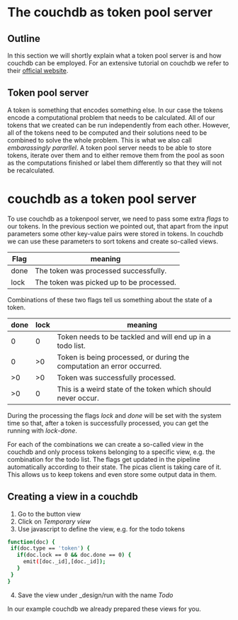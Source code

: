 # The couchdb as token pool server

## Outline
In this section we will shortly explain what a token pool server is and how couchdb can be employed. For an extensive tutorial on couchdb we refer to their [official website](http://couchdb.apache.org/).

## Token pool server
A token is something that encodes something else. In our case the tokens encode a computational problem that needs to be calculated. All of our tokens that we created can be run independently from each other. However, all of the tokens need to be computed and their solutions need to be combined to solve the whole problem. This is what we also call *embarassingly pararllel*.
A token pool server needs to be able to store tokens, iterate over them and to either remove them from the pool as soon as the computations finished or label them differently so that they will not be recalculated.

# couchdb as a token pool server
To use couchdb as a tokenpool server, we need to pass some extra *flags* to our tokens.
In the previous section we pointed out, that apart from the input parameters some other key-value pairs were stored in tokens.
In couchdb we can use these parameters to sort tokens and create so-called views.

Flag | meaning
-----|---------
done | The token was processed successfully.
lock | The token was picked up to be processed.

Combinations of these two flags tell us something about the state of a token.

done | lock | meaning
------|-----|---------
0 | 0 | Token needs to be tackled and will end up in a todo list.
0 | >0 | Token is being processed, or during the computation an error occurred.
>0 | >0 | Token was successfully processed.
>0 | 0 | This is a weird state of the token which should never occur.

During the processing the flags *lock* and *done* will be set with the system time so that, after a token is successfully processed, you can get the running with *lock*-*done*.

For each of the combinations we can create a so-called view in the couchdb and only process tokens belonging to a specific view, e.g. 
the combination for the todo list.
The flags get updated in the pipeline automatically according to their state. The picas client is taking care of it. This allows us to keep tokens and even store some output data in them.

## Creating a view in a couchdb

1) Go to the button view
2) Click on *Temporary view*
3) Use javascript to define the view, e.g. for the todo tokens
 ```sh
 function(doc) {
  if(doc.type == 'token') {
    if(doc.lock == 0 && doc.done == 0) {
      emit([doc._id],[doc._id]);
    }
  }
}
 ```
4) Save the view under _design/run with the name *Todo*

In our example couchdb we already prepared these views for you.
